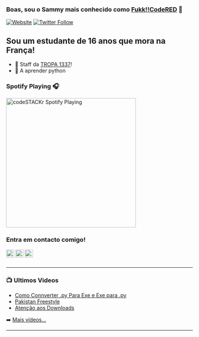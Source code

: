 ### Boas, sou o Sammy mais conhecido como [Fukk!!CodeRED][1337] 👋

[![Website](https://img.shields.io/youtube/channel/subscribers/UCfB-27k_7u0lO2mLaXWpgaA?style=for-the-badge)][youtube]
[![Twitter Follow](https://img.shields.io/twitter/follow/codeSTACKr?color=1DA1F2&logo=twitter&style=for-the-badge)](https://twitter.com/intent/follow?original_referer=https%3A%2F%2Fgithub.com%2FcodeSTACKr&screen_name=codeSTACKr)

## Sou um estudante de 16 anos que mora na França!

- 🔭 Staff da [TROPA 1337][1337]!
- 🌱 A aprender python

### Spotify Playing 🎧

[<img src="https://now-playing-codestackr.vercel.app/api/spotify-playing" alt="codeSTACKr Spotify Playing" width="350" />](https://open.spotify.com/user/swyqyimdc12jajde4vpwd2x1b)

### Entra em contacto comigo!

[<img align="left" alt="codeSTACKr.com" width="22px" src="https://cdn.jsdelivr.net/npm/simple-icons@v3/icons/discord.svg" />][1337]
[<img align="left" alt="codeSTACKr | YouTube" width="22px" src="https://cdn.jsdelivr.net/npm/simple-icons@v3/icons/youtube.svg" />][youtube]
[<img align="left" alt="codeSTACKr | Instagram" width="22px" src="https://cdn.jsdelivr.net/npm/simple-icons@v3/icons/instagram.svg" />][instagram]


<br />
<br />

---

### 📺 Ultimos Videos

<!-- YOUTUBE:START -->
- [Como Connverter .py Para Exe e Exe para .py](https://www.youtube.com/watch?v=xCgOfZrfc3g)
- [Pakistan Freestyle](https://www.youtube.com/watch?v=4ETu3Fj06SU)
- [Atenção aos Downloads](https://www.youtube.com/watch?v=ny3x1hOtPkg)
<!-- YOUTUBE:END -->

➡️ [Mais vídeos...](https://www.youtube.com/channel/UCfB-27k_7u0lO2mLaXWpgaA/videos)

---

[1337]: https://discord.gg/jejV5cTJmd
[youtube]: https://youtube.com/codeSTACKr
[instagram]: https://instagram.com/fukkcodered1337

